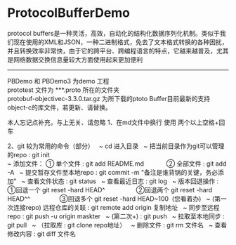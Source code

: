 # ProtocolBufferDemo
protocol buffers是一种灵活，高效，自动化的结构化数据序列化机制。类似于我们现在使用的XML和JSON，一种二进制格式，免去了文本格式转换的各种困扰，并且转换效率非常快，由于它的跨平台、跨编程语言的特点，它越来越普及，尤其是网络数据交换信息量较大方面使用起来更加便利


-----------------------------------------------------------
PBDemo 和 PBDemo3 为demo 工程    
prototest 文件为 ***.proto 所在的文件夹   
protobuf-objectivec-3.3.0.tar.gz  为所下载的ptoto Buffer目前最新的支持object-c的库文件，若更新、请替换。

本人忘记点补充，与上无关、请忽略
1、在md文件中换行 使用 两个以上空格+回车

2、git 较为常用的命令（部分）   
 ~ cd 进入目录   
 ~ 把当前目录作为git可以管理的repo : git init    
 ~ 添加文件： ① 单个文件 : git add README.md   
             ② 全部文件 : git add -A   
 ~ 提交暂存文件至本地repo : git commit -m "备注是谁背锅的关键，务必添加"   
 ~ 查看文件状态 : git status   
 ~ 查看最近日志 : git log   
 ~ 版本回退操作 : ①回退一个 git reset -hard HEAD^   
                ②回退两个 git reset -hard HEAD^^   
                ③回退多个 git reset -hard HEAD~100  (您看着办)   
 ~ (第一次连接repo) 远程仓库的关联 : git remote add origin 复制地址   
 ~ 同步至远程repo : git push -u origin maskter   
 ~ (第二次+) : git push   
 ~ 拉取至本地同步 : git pull   
 ~ （拉取库 : git clone repo地址）   
 ~ 删除文件 : git rm 文件名   
 ~ 查看修改内容 : git diff 文件名   
 

